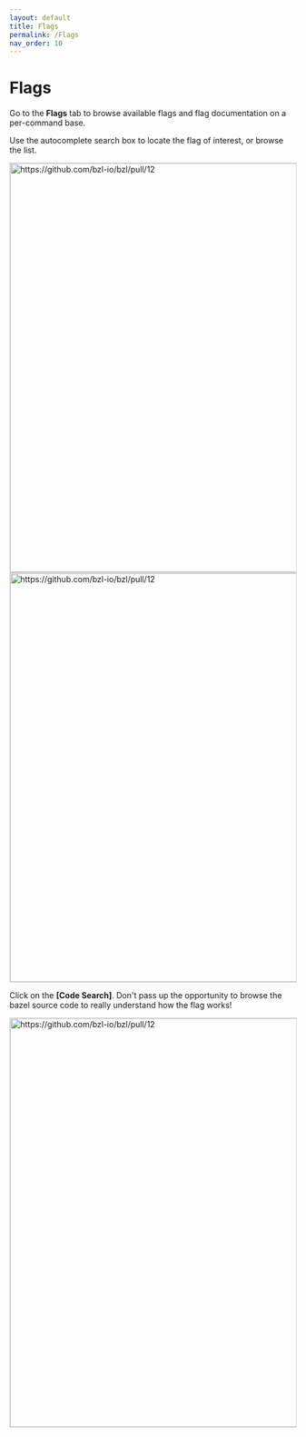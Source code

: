 ```yaml
---
layout: default
title: Flags
permalink: /Flags
nav_order: 10
---
```


# Flags

Go to the **Flags** tab to browse available flags and flag documentation on a per-command base.

Use the autocomplete search box to locate the flag of interest, or browse the list.


<img width="720" alt="https://github.com/bzl-io/bzl/pull/12" src="https://user-images.githubusercontent.com/50580/106346845-400a9e00-6277-11eb-968c-1f5be497d5e8.png" style="border: 1px solid rgba(0,0,0,0.16)">

<img width="720" alt="https://github.com/bzl-io/bzl/pull/12" src="https://user-images.githubusercontent.com/50580/106346983-2027aa00-6278-11eb-8237-b79d418dac1a.png" style="border: 1px solid rgba(0,0,0,0.16)">


Click on the **[Code Search]**. Don't pass up the opportunity to browse the
bazel source code to really understand how the flag works!

<img width="720" alt="https://github.com/bzl-io/bzl/pull/12" src="https://user-images.githubusercontent.com/50580/106346881-7811e100-6277-11eb-87a3-2cf8725e2fe1.png" style="border: 1px solid rgba(0,0,0,0.16)">

